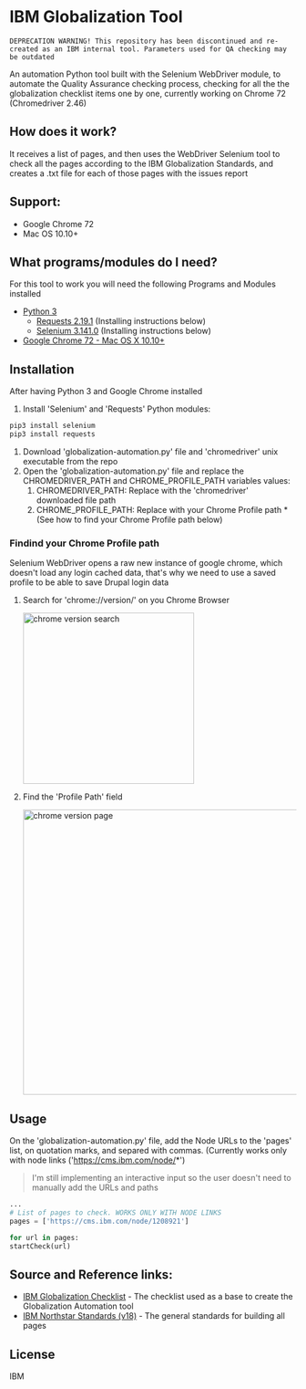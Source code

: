 # IBM Globalization Tool

`DEPRECATION WARNING! This repository has been discontinued and re-created as an IBM internal tool. Parameters used for QA checking may be outdated`

An automation Python tool built with the Selenium WebDriver module, to automate the Quality Assurance checking process, checking for all the the globalization checklist items one by one, currently working on Chrome 72 (Chromedriver 2.46)

## How does it work?

It receives a list of pages, and then uses the WebDriver Selenium tool to check all the pages according to the IBM Globalization Standards, and creates a .txt file for each of those pages with the issues report

## Support:

* Google Chrome 72
* Mac OS 10.10+

## What programs/modules do I need?

For this tool to work you will need the following Programs and Modules installed

* [Python 3](https://www.python.org/)
  * [Requests 2.19.1](https://pypi.org/project/requests) (Installing instructions below)
  * [Selenium 3.141.0](https://pypi.org/project/selenium/) (Installing instructions below)
* [Google Chrome 72 - Mac OS X 10.10+](https://www.google.com/chrome/)

## Installation

After having Python 3 and Google Chrome installed

1. Install 'Selenium' and 'Requests' Python modules:

```sh
pip3 install selenium
pip3 install requests
```

1. Download 'globalization-automation.py' file and 'chromedriver' unix executable from the repo
1. Open the 'globalization-automation.py' file and replace the CHROMEDRIVER_PATH and CHROME_PROFILE_PATH variables values:
   1. CHROMEDRIVER_PATH: Replace with the 'chromedriver' downloaded file path
   1. CHROME_PROFILE_PATH: Replace with your Chrome Profile path *(See how to find your Chrome Profile path below)

### Findind your Chrome Profile path

Selenium WebDriver opens a raw new instance of google chrome, which doesn't load any login cached data, that's why we need to use a saved profile to be able to save Drupal login data

1. Search for 'chrome://version/' on you Chrome Browser 
   
   <img width="300" align="middle" alt="chrome version search" src="https://user-images.githubusercontent.com/37914402/53930473-230bc700-4070-11e9-8333-db1e0293d389.png">
   
1. Find the 'Profile Path' field 
   
   <img width="500" align="middle" alt="chrome version page" src="https://user-images.githubusercontent.com/37914402/53930752-3ec39d00-4071-11e9-83d2-e2ce02d61cc2.png">

## Usage

On the 'globalization-automation.py' file, add the Node URLs to the 'pages' list, on quotation marks, and separed with commas. (Currently works only with node links ('https://cms.ibm.com/node/*')
> I'm still implementing an interactive input so the user doesn't need to manually add the URLs and paths

```python
...
# List of pages to check. WORKS ONLY WITH NODE LINKS
pages = ['https://cms.ibm.com/node/1208921']

for url in pages:
startCheck(url)
```

## Source and Reference links:

* [IBM Globalization Checklist](https://ibm.ent.box.com/notes/293916499560?s=xlh67zuqbqlqjdtd62e9u2a9bo4zhj5w) - The checklist used as a base to create the Globalization Automation tool
* [IBM Northstar Standards (v18)](https://www.ibm.com/standards/web/v18/design/) - The general standards for building all pages

License
----

IBM
